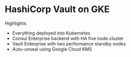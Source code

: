 HashiCorp Vault on GKE
======================

Highlights:

* Everything deployed into Kubernetes
* Consul Enterprise backend with HA five node cluster
* Vault Enterprise with two performance standby nodes
* Auto-unseal using Google Cloud KMS
